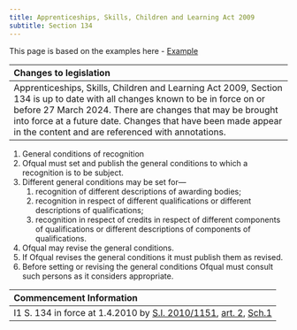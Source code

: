 ```yaml
---
title: Apprenticeships, Skills, Children and Learning Act 2009
subtitle: Section 134
---
```

This page is based on the examples here - [Example](https://www.legislation.gov.uk/ukpga/2009/22/section/134)

| Changes to legislation |
| :-------------------------- |
| Apprenticeships, Skills, Children and Learning Act 2009, Section 134 is up to date with all changes known to be in force on or before 27 March 2024. There are changes that may be brought into force at a future date. Changes that have been made appear in the content and are referenced with annotations. |

1.   General conditions of recognition
   1. Ofqual must set and publish the general conditions to which a recognition is to be subject.
   2. Different general conditions may be set for—
      1. recognition of different descriptions of awarding bodies;
      2. recognition in respect of different qualifications or different descriptions of qualifications;
      3. recognition in respect of credits in respect of different components of qualifications or different descriptions of components of qualifications.
   3. Ofqual may revise the general conditions.
   4. If Ofqual revises the general conditions it must publish them as revised.
   5. Before setting or revising the general conditions Ofqual must consult such persons as it considers appropriate.



| Commencement Information |
| :-------------------------- |
| I1	S. 134 in force at 1.4.2010 by [S.I. 2010/1151](https://www.legislation.gov.uk/id/uksi/2010/1151), [art. 2](https://www.legislation.gov.uk/id/uksi/2010/1151/article/2), [Sch.1](https://www.legislation.gov.uk/id/uksi/2010/1151/schedule/1) |
